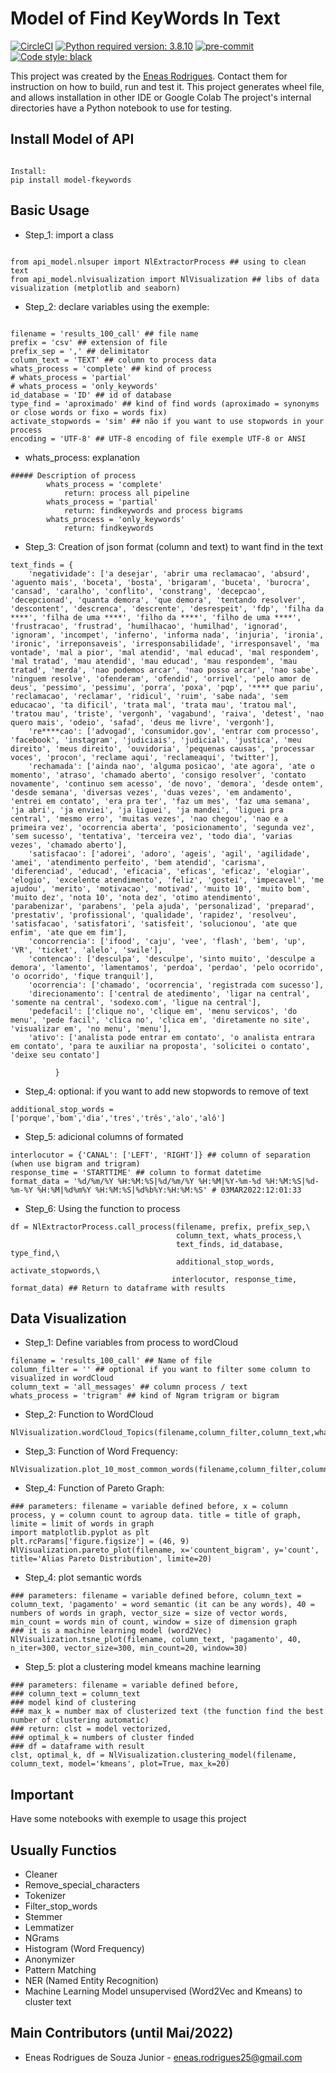 # Model of Find KeyWords In Text

[![CircleCI](https://circleci.com/gh/EneasJr-Rodrigues/model_fkeywords.svg?style=svg&circle-token=616f1a5503dbf230d7aa84a7bfd60e9cb166c834)](https://app.circleci.com/pipelines/github/EneasJr-Rodrigues/model_fkeywords)
[![Python required version: 3.8.10](https://img.shields.io/badge/python-3.8.10-blue.svg?style=flat-square)](https://www.python.org/downloads/release/python-3810)
[![pre-commit](https://img.shields.io/badge/pre--commit-disabled-brightgreen?logo=pre-commit&logoColor=white)](https://github.com/pre-commit/pre-commit)
[![Code style: black](https://img.shields.io/badge/code%20style-black-000000.svg)](https://github.com/psf/black)

This project was created by the [Eneas Rodrigues](https://github.com/EneasJr-Rodrigues).
Contact them for instruction on how to build, run and test it.
This project generates wheel file, and allows installation in other IDE or Google Colab
The project's internal directories have a Python notebook to use for testing.

## Install Model of API

```shell

Install:
pip install model-fkeywords

```


## Basic Usage

* Step_1: import a class
  
```shell

from api_model.nlsuper import NlExtractorProcess ## using to clean text
from api_model.nlvisualization import NlVisualization ## libs of data visualization (metplotlib and seaborn)

```

* Step_2: declare variables using the exemple:

```shell

filename = 'results_100_call' ## file name
prefix = 'csv' ## extension of file
prefix_sep = ',' ## delimitator
column_text = 'TEXT' ## column to process data
whats_process = 'complete' ## kind of process
# whats_process = 'partial'
# whats_process = 'only_keywords'
id_database = 'ID' ## id of database
type_find = 'aproximado' ## kind of find words (aproximado = synonyms or close words or fixo = words fix)
activate_stopwords = 'sim' ## não if you want to use stopwords in your process
encoding = 'UTF-8' ## UTF-8 encoding of file exemple UTF-8 or ANSI

```

* whats_process: explanation

```shell
##### Description of process
        whats_process = 'complete'
            return: process all pipeline
        whats_process = 'partial'
            return: findkeywords and process bigrams
        whats_process = 'only_keywords'
            return: findkeywords  
```

* Step_3: Creation of json format (column and text) to want find in the text
  
```shell
text_finds = {
    'negatividade': ['a desejar', 'abrir uma reclamacao', 'absurd', 'aguento mais', 'boceta', 'bosta', 'brigaram', 'buceta', 'burocra', 'cansad', 'caralho', 'conflito', 'constrang', 'decepcao', 'decepcionad', 'quanta demora', 'que demora', 'tentando resolver', 'descontent', 'descrenca', 'descrente', 'desrespeit', 'fdp', 'filha da ****', 'filha de uma ****', 'filho da ****', 'filho de uma ****', 'frustracao', 'frustrad', 'humilhacao', 'humilhad', 'ignorad', 'ignoram', 'incompet', 'inferno', 'informa nada', 'injuria', 'ironia', 'ironic', 'irreponsaveis', 'irresponsabilidade', 'irresponsavel', 'ma vontade', 'mal a pior', 'mal atendid', 'mal educad', 'mal respondem', 'mal tratad', 'mau atendid', 'mau educad', 'mau respondem', 'mau tratad', 'merda', 'nao podemos arcar', 'nao posso arcar', 'nao sabe', 'ninguem resolve', 'ofenderam', 'ofendid', 'orrivel', 'pelo amor de deus', 'pessimo', 'pessimu', 'porra', 'poxa', 'pqp', '**** que pariu', 'reclamacao', 'reclamar', 'ridicul', 'ruim', 'sabe nada', 'sem educacao', 'ta dificil', 'trata mal', 'trata mau', 'tratou mal', 'tratou mau', 'triste', 'vergonh', 'vagabund', 'raiva', 'detest', 'nao quero mais', 'odeio', 'safad', 'deus me livre', 'vergonh'],
    're****cao': ['advogad', 'consumidor.gov', 'entrar com processo', 'facebook', 'instagram', 'judiciais', 'judicial', 'justica', 'meu direito', 'meus direito', 'ouvidoria', 'pequenas causas', 'processar voces', 'procon', 'reclame aqui', 'reclameaqui', 'twitter'],
    'rechamada': ['ainda nao', 'alguma posicao', 'ate agora', 'ate o momento', 'atraso', 'chamado aberto', 'consigo resolver', 'contato novamente', 'continuo sem acesso', 'de novo', 'demora', 'desde ontem', 'desde semana', 'diversas vezes', 'duas vezes', 'em andamento', 'entrei em contato', 'era pra ter', 'faz um mes', 'faz uma semana', 'ja abri', 'ja enviei', 'ja liguei', 'ja mandei', 'liguei pra central', 'mesmo erro', 'muitas vezes', 'nao chegou', 'nao e a primeira vez', 'ocorrencia aberta', 'posicionamento', 'segunda vez', 'sem sucesso', 'tentativa', 'terceira vez', 'todo dia', 'varias vezes', 'chamado aberto'],
    'satisfacao': ['adorei', 'adoro', 'ageis', 'agil', 'agilidade', 'amei', 'atendimento perfeito', 'bem atendid', 'carisma', 'diferenciad', 'educad', 'eficacia', 'eficas', 'eficaz', 'elogiar', 'elogio', 'excelente atendimento', 'feliz', 'gostei', 'impecavel', 'me ajudou', 'merito', 'motivacao', 'motivad', 'muito 10', 'muito bom', 'muito dez', 'nota 10', 'nota dez', 'otimo atendimento', 'parabenizar', 'parabens', 'pela ajuda', 'personalizad', 'preparad', 'prestativ', 'profissional', 'qualidade', 'rapidez', 'resolveu', 'satisfacao', 'satisfatori', 'satisfeit', 'solucionou', 'ate que enfim', 'ate que em fim'],
    'concorrencia': ['ifood', 'caju', 'vee', 'flash', 'bem', 'up', 'VR', 'ticket', 'alelo', 'swile'],
    'contencao': ['desculpa', 'desculpe', 'sinto muito', 'desculpe a demora', 'lamento', 'lamentamos', 'perdoa', 'perdao', 'pelo ocorrido', 'o ocorrido', 'fique tranquil'],
    'ocorrencia': ['chamado', 'ocorrencia', 'registrada com sucesso'],
    'direcionamento': ['central de atedimento', 'ligar na central', 'somente na central', 'sodexo.com', 'ligue na central'],
    'pedefacil': ['clique no', 'clique em', 'menu servicos', 'do menu', 'pede facil', 'clica no', 'clica em', 'diretamente no site', 'visualizar em', 'no menu', 'menu'],
    'ativo': ['analista pode entrar em contato', 'o analista entrara em contato', 'para te auxiliar na proposta', 'solicitei o contato', 'deixe seu contato']

          }
```

* Step_4: optional: if you want to add new stopwords to remove of text
  
```shell
additional_stop_words = ['porque','bom','dia','tres','três','alo','alô']
```

* Step_5: adicional columns of formated

```shell
interlocutor = {'CANAL': ['LEFT', 'RIGHT']} ## column of separation (when use bigram and trigram)
response_time = 'STARTTIME' ## column to format datetime
format_data = '%d/%m/%Y %H:%M:%S|%d/%m/%Y %H:%M|%Y-%m-%d %H:%M:%S|%d-%m-%Y %H:%M|%d%m%Y %H:%M:%S|%d%b%Y:%H:%M:%S' # 03MAR2022:12:01:33
```

* Step_6: Using the function to process

```shell
df = NlExtractorProcess.call_process(filename, prefix, prefix_sep,\
                                     column_text, whats_process,\
                                     text_finds, id_database, type_find,\
                                     additional_stop_words, activate_stopwords,\
                                    interlocutor, response_time, format_data) ## Return to dataframe with results
```

## Data Visualization

* Step_1: Define variables from process to wordCloud

```shell
filename = 'results_100_call' ## Name of file
column_filter = '' ## optional if you want to filter some column to visualized in wordCloud
column_text = 'all_messages' ## column process / text
whats_process = 'trigram' ## kind of Ngram trigram or bigram
```

* Step_2: Function to WordCloud

```shell
NlVisualization.wordCloud_Topics(filename,column_filter,column_text,whats_process)
```

* Step_3: Function of Word Frequency:

```shell
NlVisualization.plot_10_most_common_words(filename,column_filter,column_text)
```

* Step_4: Function of Pareto Graph:

```shell
### parameters: filename = variable defined before, x = column process, y = column count to agroup data. title = title of graph, limite = limit of words in graph
import matplotlib.pyplot as plt
plt.rcParams['figure.figsize'] = (46, 9)
NlVisualization.pareto_plot(filename, x='countent_bigram', y='count', title='Alias Pareto Distribution', limite=20)
```

* Step_4: plot semantic words

```shell
### parameters: filename = variable defined before, column_text = column_text, 'pagamento' = word semantic (it can be any words), 40 = numbers of words in graph, vector_size = size of vector words, min_count = words min of count, window = size of dimension graph
### it is a machine learning model (word2Vec)
NlVisualization.tsne_plot(filename, column_text, 'pagamento', 40, n_iter=300, vector_size=300, min_count=20, window=30)
```

* Step_5: plot a clustering model kmeans machine learning

```shell
### parameters: filename = variable defined before,
### column_text = column_text
### model kind of clustering
### max_k = number max of clusterized text (the function find the best number of clustering automatic)
### return: clst = model vectorized, 
### optimal_k = numbers of cluster finded
### df = dataframe with result
clst, optimal_k, df = NlVisualization.clustering_model(filename, column_text, model='kmeans', plot=True, max_k=20)
```

## Important

Have some notebooks with exemple to usage this project


## Usually Functios

* Cleaner
* Remove_special_characters
* Tokenizer
* Filter_stop_words
* Stemmer
* Lemmatizer
* NGrams
* Histogram (Word Frequency)
* Anonymizer
* Pattern Matching
* NER (Named Entity Recognition)
* Machine Learning Model unsupervised (Word2Vec and Kmeans) to cluster text

## Main Contributors (until Mai/2022)

* Eneas Rodrigues de Souza Junior - eneas.rodrigues25@gmail.com
